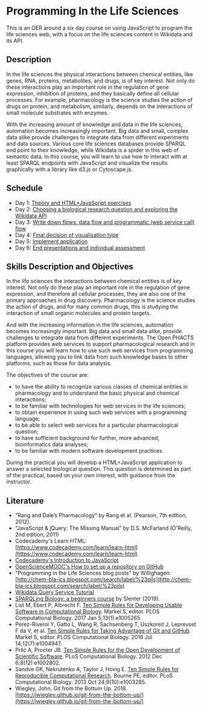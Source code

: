 # Programming In the Life Sciences

This is an OER around a six day course on using JavaScript to program the life sciences web, with a focus on the life sciences content in Wikidata and its API.

Description
-----------

In the life sciences the physical interactions between chemical entities, like genes, RNA, proteins, metabolites, and drugs, is of key interest. Not only do these interactions play an important role in the regulation of gene expression, inhibition of proteins, and they basically define all cellular processes. For example, pharmacology is the science studies the action of drugs on protein, and metabolism, similarly, depends on the interactions of small molecule substrates with enzymes.

With the increasing amount of knowledge and data in the life sciences, automation becomes increasingly important. Big data and small, complex data alike provide challenges to integrate data from different experiments and data sources. Various core life sciences databases provide SPARQL end point to their knowledge, while Wikidata is a spider in this web of semantic data. In this course, you will learn to use how to interact with at least SPARQL endpoints with JavaScript and visualize the results graphically with a library like d3.js or Cytoscape.js.

Schedule
--------

* Day 1: [Theory and HTML+JavaScript exercises](day1.md)
* Day 2: [Choosing a biological research question and exploring the Wikidata API](day2.md)
* Day 3: [Write down flows: data flow and programmatic (web service call) flow](day3.md)
* Day 4: [Final decision of visualisation type](day4.md)
* Day 5: [Implement application](day5.md)
* Day 6: [End presentations and individual assessment](day6.md)

Skills Description and Objectives
---------------------------------
In the life sciences the interactions between chemical entities is of key interest. Not only do these play an important role in the regulation of gene expression, and therefore all cellular processes, they are also one of the primary approaches in drug discovery. Pharmacology is the science studies the action of drugs, and for many common drugs, this is studying the interaction of small organic molecules and protein targets.

And with the increasing information in the life sciences, automation becomes increasingly important. Big data and small data alike, provide challenges to integrate data from different experiments. The Open PHACTS platform provides web services to support pharmacological research and in this course you will learn how to use such web services from programming languages, allowing you to link data from such knowledge bases to other platforms, such as those for data analysis.

The objectives of the course are:
* to have the ability to recognize various classes of chemical entities in pharmacology and to understand the basic physical and chemical interactions;
* to be familiar with technologies for web services in the life sciences;
* to obtain experience in using such web services with a programming language;
* to be able to select web services for a particular pharmacological question;
* to have sufficient background for further, more advanced, bioinformatics data analyses;
* to be familiar with modern software development practices.

During the practical you will develop a HTML+JavaScript application to answer a selected biological question. This question is determined as part of the practical, based on your own interest, with guidance from the instructor.

Literature
----------

* “Rang and Dale’s Pharmacology” by Rang et al. (Pearson, 7th edition, 2012).
* “JavaScript & jQuery: The Missing Manual” by D.S. McFarland (O'Reilly, 2nd edition, 2011)
* Codecademy's Learn HTML: [https://www.codecademy.com/learn/learn-html](https://www.codecademy.com/learn/learn-html)
* [Codecademy's Introduction to JavaScript](https://www.codecademy.com/learn/introduction-to-javascript)
* [OpenScienceMOOC's How to set up a repository on GitHub](https://github.com/OpenScienceMOOC/Module-5-Open-Research-Software-and-Open-Source/blob/master/content_development/Task_1.md)
* "Programming in the Life Sciences blog posts" by Willighagen: [http://chem-bla-ics.blogspot.com/search/label/%23pils](http://chem-bla-ics.blogspot.com/search/label/%23pils)
* [Wikidata Query Service Tutorial](https://wdqs-tutorial.toolforge.org/)
* [SPARQLing Biology: a beginners course](https://bigcat-um.github.io/SPARQLTutorialBioSB2019/) by Slenter (2019).
* List M, Ebert P, Albrecht F. [Ten Simple Rules for Developing Usable Software in Computational Biology](https://journals.plos.org/ploscompbiol/article?id=10.1371/journal.pcbi.1005265). Markel S, editor. PLOS Computational Biology. 2017 Jan 5;13(1):e1005265. 
* Perez-Riverol Y, Gatto L, Wang R, Sachsenberg T, Uszkoreit J, Leprevost F da V, et al. [Ten Simple Rules for Taking Advantage of Git and GitHub](https://journals.plos.org/ploscompbiol/article?id=10.1371/journal.pcbi.1004947). Markel S, editor. PLOS Computational Biology. 2016 Jul 14;12(7):e1004947. 
* Prlić A, Procter JB. [Ten Simple Rules for the Open Development of Scientific Software](https://journals.plos.org/ploscompbiol/article?id=10.1371/journal.pcbi.1002802). PLoS Computational Biology. 2012 Dec 6;8(12):e1002802.
* Sandve GK, Nekrutenko A, Taylor J, Hovig E. [Ten Simple Rules for Reproducible Computational Research](https://journals.plos.org/ploscompbiol/article?id=10.1371/journal.pcbi.1003285). Bourne PE, editor. PLoS Computational Biology. 2013 Oct 24;9(10):e1003285. 
* Wiegley, John. Git from the Bottum Up. 2018. [https://jwiegley.github.io/git-from-the-bottom-up/](https://jwiegley.github.io/git-from-the-bottom-up/)

